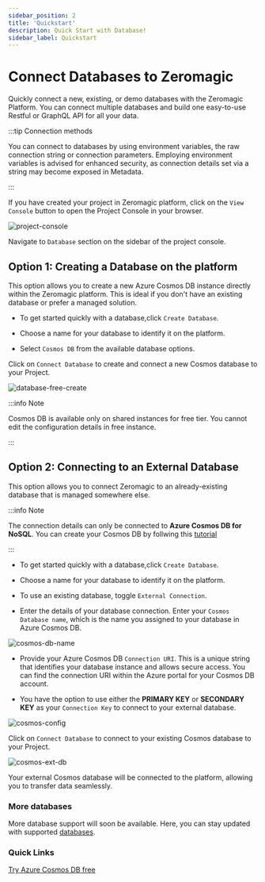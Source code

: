 ```yaml
---
sidebar_position: 2
title: 'Quickstart'
description: Quick Start with Database! 
sidebar_label: Quickstart 
---
```


# Connect Databases to Zeromagic

Quickly connect a new, existing, or demo databases with the Zeromagic Platform. You can connect multiple databases and build one easy-to-use Restful or GraphQL API for all your data.

:::tip Connection methods

You can connect to databases by using environment variables, the raw connection string or connection parameters. Employing environment variables is advised for enhanced security, as connection details set via a string may become exposed in Metadata. 

:::

If you have created your project in Zeromagic platform, click on the `View Console` button to open the Project Console in your browser.

![project-console](@site/static/img/project-console.png)

Navigate to `Database` section on the sidebar of the project console. 

## Option 1: Creating a Database on the platform

This option allows you to create a new Azure Cosmos DB instance directly within the Zeromagic platform. This is ideal if you don't have an existing database or prefer a managed solution.

- To get started quickly with a database,click `Create Database`.

- Choose a name for your database to identify it on the platform.

- Select `Cosmos DB` from the available database options.

Click on `Connect Database` to create and connect a new Cosmos database to your Project.

![database-free-create](@site/static/img/create-free-db.png)



:::info Note

Cosmos DB is available only on shared instances for free tier. You cannot edit the configuration details in free instance.

:::

## Option 2: Connecting to an External Database

This option allows you to connect Zeromagic to an already-existing database that is managed somewhere else.

:::info Note

The connection details can only be connected to **Azure Cosmos DB for NoSQL**.
You can create your Cosmos DB by follwing this [tutorial](https://learn.microsoft.com/en-us/azure/cosmos-db/try-free)

:::

- To get started quickly with a database,click `Create Database`.

- Choose a name for your database to identify it on the platform.

- To use an existing database, toggle `External Connection`.

-  Enter the details of your database connection. Enter your `Cosmos Database name`, which is the name you assigned to your database in Azure Cosmos DB. 

![cosmos-db-name](@site/static/img/cosmos-db-name.png)

- Provide your Azure Cosmos DB `Connection URI`. This is a unique string that identifies your database instance and allows secure access. You can find the connection URI within the Azure portal for your Cosmos DB account.

- You have the option to use either the **PRIMARY KEY** or **SECONDARY KEY** as your `Connection Key` to connect to your external database.

![cosmos-config](@site/static/img/cosmos-config.png)

Click on `Connect Database` to connect to your existing Cosmos database to your Project.

![cosmos-ext-db](@site/static/img/create-ext-db.png)

Your external Cosmos database will be connected to the platform, allowing you to transfer data seamlessly.

### More databases

More database support will soon be available. Here, you can stay updated with supported [databases](/datasources/introduction).

### Quick Links

[Try Azure Cosmos DB free](https://learn.microsoft.com/en-us/azure/cosmos-db/try-free)